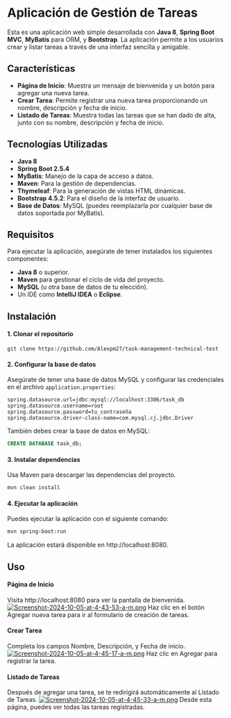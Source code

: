 # Aplicación de Gestión de Tareas

Esta es una aplicación web simple desarrollada con **Java 8**, **Spring Boot MVC**, **MyBatis** para ORM, y **Bootstrap**. La aplicación permite a los usuarios crear y listar tareas a través de una interfaz sencilla y amigable.

## Características

- **Página de Inicio**: Muestra un mensaje de bienvenida y un botón para agregar una nueva tarea.
- **Crear Tarea**: Permite registrar una nueva tarea proporcionando un nombre, descripción y fecha de inicio.
- **Listado de Tareas**: Muestra todas las tareas que se han dado de alta, junto con su nombre, descripción y fecha de inicio.

## Tecnologías Utilizadas

- **Java 8**
- **Spring Boot 2.5.4**
- **MyBatis**: Manejo de la capa de acceso a datos.
- **Maven**: Para la gestión de dependencias.
- **Thymeleaf**: Para la generación de vistas HTML dinámicas.
- **Bootstrap 4.5.2**: Para el diseño de la interfaz de usuario.
- **Base de Datos**: MySQL (puedes reemplazarla por cualquier base de datos soportada por MyBatis).

## Requisitos

Para ejecutar la aplicación, asegúrate de tener instalados los siguientes componentes:

- **Java 8** o superior.
- **Maven** para gestionar el ciclo de vida del proyecto.
- **MySQL** (u otra base de datos de tu elección).
- Un IDE como **IntelliJ IDEA** o **Eclipse**.

## Instalación

#### 1. Clonar el repositorio


`git clone https://github.com/Alexpm27/task-management-technical-test`

#### 2. Configurar la base de datos
Asegúrate de tener una base de datos MySQL y configurar las credenciales en el archivo `application.properties`:

``` properties
spring.datasource.url=jdbc:mysql://localhost:3306/task_db
spring.datasource.username=root
spring.datasource.password=tu_contraseña
spring.datasource.driver-class-name=com.mysql.cj.jdbc.Driver
```

También debes crear la base de datos en MySQL:


``` sql
CREATE DATABASE task_db;
```
#### 3. Instalar dependencias
Usa Maven para descargar las dependencias del proyecto.


``` bash
mvn clean install
```
#### 4. Ejecutar la aplicación
Puedes ejecutar la aplicación con el siguiente comando:

``` bash
mvn spring-boot:run
```
La aplicación estará disponible en http://localhost:8080.

## Uso
#### Página de Inicio
Visita http://localhost:8080 para ver la pantalla de bienvenida.
[![Screenshot-2024-10-05-at-4-43-53-a-m.png](https://i.postimg.cc/RFLd2b4n/Screenshot-2024-10-05-at-4-43-53-a-m.png)](https://postimg.cc/G89vyKBc)
Haz clic en el botón Agregar nueva tarea para ir al formulario de creación de tareas.

#### Crear Tarea
Completa los campos Nombre, Descripción, y Fecha de inicio.
[![Screenshot-2024-10-05-at-4-45-17-a-m.png](https://i.postimg.cc/CMJJNtc3/Screenshot-2024-10-05-at-4-45-17-a-m.png)](https://postimg.cc/Rq6cCP5d)
Haz clic en Agregar para registrar la tarea.

#### Listado de Tareas
Después de agregar una tarea, se te redirigirá automáticamente al Listado de Tareas.
[![Screenshot-2024-10-05-at-4-45-33-a-m.png](https://i.postimg.cc/653c10Sy/Screenshot-2024-10-05-at-4-45-33-a-m.png)](https://postimg.cc/s1k5Mp3r)
Desde esta página, puedes ver todas las tareas registradas.
